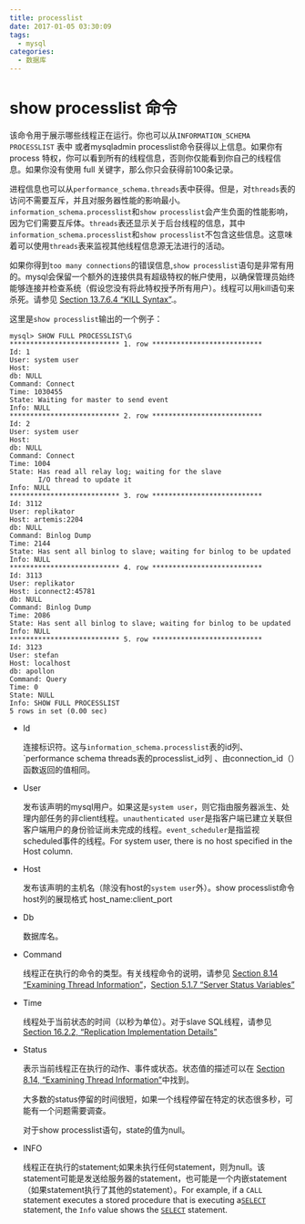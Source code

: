 ```yaml
---
title: processlist
date: 2017-01-05 03:30:09
tags: 
  - mysql
categories:
  - 数据库
---
```


# show processlist 命令

该命令用于展示哪些线程正在运行。你也可以从`INFORMATION_SCHEMA PROCESSLIST` 表中 或者mysqladmin processlist命令获得以上信息。如果你有 process 特权，你可以看到所有的线程信息，否则你仅能看到你自己的线程信息。如果你没有使用 full 关键字，那么你只会获得前100条记录。

进程信息也可以从`performance_schema.threads`表中获得。但是，对`threads`表的访问不需要互斥，并且对服务器性能的影响最小。`information_schema.processlist`和`show processlist`会产生负面的性能影响，因为它们需要互斥体。`threads`表还显示关于后台线程的信息，其中`information_schema.processlist`和`show processlist`不包含这些信息。这意味着可以使用`threads`表来监视其他线程信息源无法进行的活动。

如果你得到`too many connections`的错误信息,`show processlist`语句是非常有用的。mysql会保留一个额外的连接供具有超级特权的帐户使用，以确保管理员始终能够连接并检查系统（假设您没有将此特权授予所有用户）。线程可以用kill语句来杀死。请参见 [Section 13.7.6.4 “KILL Syntax”](https://dev.mysql.com/doc/refman/5.7/en/kill.html).。

这里是`show processlist`输出的一个例子：

```mysql
mysql> SHOW FULL PROCESSLIST\G
*************************** 1. row ***************************
Id: 1
User: system user
Host:
db: NULL
Command: Connect
Time: 1030455
State: Waiting for master to send event
Info: NULL
*************************** 2. row ***************************
Id: 2
User: system user
Host:
db: NULL
Command: Connect
Time: 1004
State: Has read all relay log; waiting for the slave
       I/O thread to update it
Info: NULL
*************************** 3. row ***************************
Id: 3112
User: replikator
Host: artemis:2204
db: NULL
Command: Binlog Dump
Time: 2144
State: Has sent all binlog to slave; waiting for binlog to be updated
Info: NULL
*************************** 4. row ***************************
Id: 3113
User: replikator
Host: iconnect2:45781
db: NULL
Command: Binlog Dump
Time: 2086
State: Has sent all binlog to slave; waiting for binlog to be updated
Info: NULL
*************************** 5. row ***************************
Id: 3123
User: stefan
Host: localhost
db: apollon
Command: Query
Time: 0
State: NULL
Info: SHOW FULL PROCESSLIST
5 rows in set (0.00 sec)
```

- Id

  连接标识符。这与`information_schema.processlist`表的id列、`performance schema threads表的processlist_id列 、由connection_id（）函数返回的值相同。

- User

  发布该声明的mysql用户。如果这是`system user`，则它指由服务器派生、处理内部任务的非client线程。`unauthenticated user`是指客户端已建立关联但客户端用户的身份验证尚未完成的线程。`event_scheduler`是指监视scheduled事件的线程。For system user, there is no host specified in the Host column.

- Host

  发布该声明的主机名（除没有host的`system user`外）。show processlist命令host列的展现格式 host_name:client_port

- Db

  数据库名。

- Command

  线程正在执行的命令的类型。有关线程命令的说明，请参见 [Section 8.14 “Examining Thread Information”](https://dev.mysql.com/doc/refman/5.7/en/thread-information.html)，[Section 5.1.7 “Server Status Variables”](https://dev.mysql.com/doc/refman/5.7/en/server-status-variables.html)

- Time  

  线程处于当前状态的时间（以秒为单位）。对于slave SQL线程，请参见[Section 16.2.2, “Replication Implementation Details”](https://dev.mysql.com/doc/refman/5.7/en/replication-implementation-details.html)

- Status

  表示当前线程正在执行的动作、事件或状态。状态值的描述可以在 [Section 8.14, “Examining Thread Information”](https://dev.mysql.com/doc/refman/5.7/en/thread-information.html)中找到。

  大多数的status停留的时间很短，如果一个线程停留在特定的状态很多秒，可能有一个问题需要调查。

  对于show processlist语句，state的值为null。

- INFO  

  线程正在执行的statement;如果未执行任何statement，则为null。该statement可能是发送给服务器的statement，也可能是一个内嵌statement（如果statement执行了其他的statement）。For example, if a `CALL` statement executes a stored procedure that is executing a[`SELECT`](https://dev.mysql.com/doc/refman/5.7/en/select.html) statement, the `Info` value shows the [`SELECT`](https://dev.mysql.com/doc/refman/5.7/en/select.html) statement.


